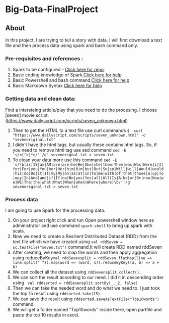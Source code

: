 # Big-Data-FinalProject
## About
In this project, I are trying to tell a story with data. I will first download a text file and then process data using spark and bash command only.

### Pre-requisites and references :
1. Spark to be configured - [Click here for repo](https://github.com/denisecase/setup-spark). 
2. Basic coding knowledge of Spark.[Click here for help](https://spark.apache.org/)
3. Basic Powershell and bash command.[Click here for help](https://devblogs.microsoft.com/scripting/use-a-powershell-cmdlet-to-count-files-words-and-lines/)
4. Basic Markdown Syntax [Click here for help](https://www.markdownguide.org/basic-syntax/)

### Getting data and clean data:
Find a intersteing article/play that you need to do the procesing. I choose [seven] movie script.(https://www.dailyscript.com/scripts/seven_unknown.html) 
1. Then to get the HTML to a text file use curl commands ```$  curl "https://www.dailyscript.com/scripts/seven_unknown.html" -o "sevenoriginal.txt"```
2. I didn't have the html tags, but usually these contains html tags. So, if you need to remove html tag use sed command ``` sed -E 's/<[^>]*>/''/g' sevenorignal.txt > seven.txt ```
3. To clean your data more use this command ```sed -E 's/\b(is|IS|am|AM|are|are|he|He|She|she|them|Them|was|Was|Were|i|I|for|For|you|You|her|Her|him|Him|but|But|So|so|Will|will|Would|would|his|do|Do|it|It|my|My|on|as|at|in|to|me|with|of|that|those|a|up|To|may|In|And|and|if|If|no|No|yes|Yes|all|All|Is|A|be|or|Or|now|Now|we|WE|The|the|what|What|When|when|Where|where)\b/''/g' sevenoriginal.txt > seven.txt ```

### Process data
I am going to use Spark for the processing data.

1. On your project right click and run Open powershell window here as administrator and use command ```spark-shell``` to bring up spark with scala.
2. Now we need to create a Resilient Distributed Dataset (RDD) from the text file which we have created using ```val rddSeven = sc.textFile("seven.txt")``` command.It will create RDD named rddSeven
3. After creating, we need to map the words and then apply aggregation using reduceByKey```val rddSevensplit = rddSeven.flatMap(line => line.split(" ")).map(word => (word, 1)).reduceByKey((a, b) => a + b)```
4. We can collect all the dataset using ```rddSevensplit.collect()```. 
5. We can sort the result acoording to our need. I did it in descending order using ``` val rddsorted = rddSevensplit.sortBy(_._2, false)```
6. Then we can take the needed word and do what we need to. I just took the top 15 result using ```rddsorted.take(15)```
7. We can save the result using ```rddsorted.saveAsTextFile("Top10words")``` command
8. We will get a folder named "Top10words" inside there, open partfile and paste the top 10 results in excel.

  

